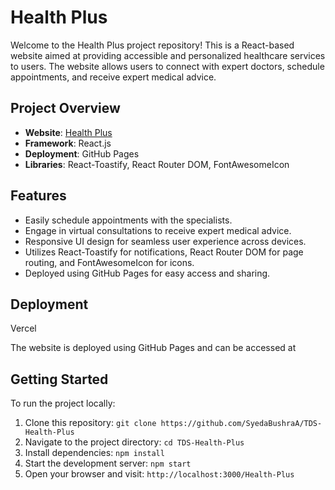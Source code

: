 # Health Plus

Welcome to the Health Plus project repository! This is a React-based website aimed at providing accessible and personalized healthcare services to users. The website allows users to connect with expert doctors, schedule appointments, and receive expert medical advice.

## Project Overview

- **Website**: [Health Plus](https://tds-health-plus-z2px.vercel.app/ "Health Plus")
- **Framework**: React.js
- **Deployment**: GitHub Pages
- **Libraries**: React-Toastify, React Router DOM, FontAwesomeIcon

## Features

- Easily schedule appointments with the specialists.
- Engage in virtual consultations to receive expert medical advice.
- Responsive UI design for seamless user experience across devices.
- Utilizes React-Toastify for notifications, React Router DOM for page routing, and FontAwesomeIcon for icons.
- Deployed using GitHub Pages for easy access and sharing.



## Deployment
Vercel

The website is deployed using GitHub Pages and can be accessed at 
## Getting Started

To run the project locally:

1. Clone this repository: `git clone https://github.com/SyedaBushraA/TDS-Health-Plus`
2. Navigate to the project directory: `cd TDS-Health-Plus`
3. Install dependencies: `npm install`
4. Start the development server: `npm start`
5. Open your browser and visit: `http://localhost:3000/Health-Plus`

